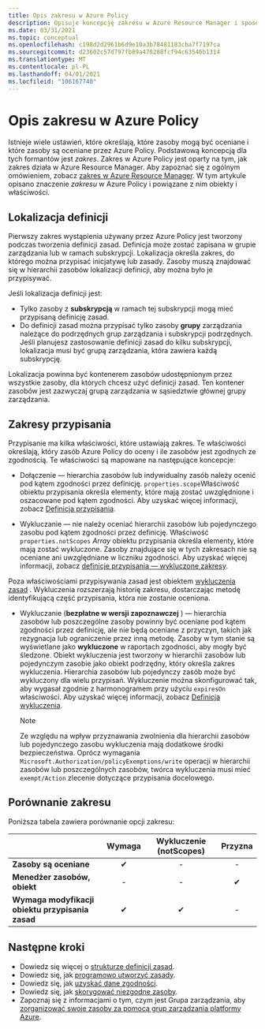 ```yaml
---
title: Opis zakresu w Azure Policy
description: Opisuje koncepcję zakresu w Azure Resource Manager i sposób, w jaki ma zastosowanie do Azure Policy do kontrolowania, które zasoby Azure Policy oceniane.
ms.date: 03/31/2021
ms.topic: conceptual
ms.openlocfilehash: c198d2d2961b6d9e10a3b78481183cba7f7197ca
ms.sourcegitcommit: d23602c57d797fb89a470288fcf94c63546b1314
ms.translationtype: MT
ms.contentlocale: pl-PL
ms.lasthandoff: 04/01/2021
ms.locfileid: "106167740"
---
```

# <a name="understand-scope-in-azure-policy"></a>Opis zakresu w Azure Policy

Istnieje wiele ustawień, które określają, które zasoby mogą być oceniane i które zasoby są oceniane przez Azure Policy. Podstawową koncepcją dla tych formantów jest _zakres_. Zakres w Azure Policy jest oparty na tym, jak zakres działa w Azure Resource Manager. Aby zapoznać się z ogólnym omówieniem, zobacz [zakres w Azure Resource Manager](../../../azure-resource-manager/management/overview.md#understand-scope).
W tym artykule opisano znaczenie _zakresu_ w Azure Policy i powiązane z nim obiekty i właściwości.

## <a name="definition-location"></a>Lokalizacja definicji

Pierwszy zakres wystąpienia używany przez Azure Policy jest tworzony podczas tworzenia definicji zasad. Definicja może zostać zapisana w grupie zarządzania lub w ramach subskrypcji. Lokalizacja określa zakres, do którego można przypisać inicjatywę lub zasady. Zasoby muszą znajdować się w hierarchii zasobów lokalizacji definicji, aby można było je przypisywać.

Jeśli lokalizacja definicji jest:

- Tylko zasoby z **subskrypcją** w ramach tej subskrypcji mogą mieć przypisaną definicję zasad.
- Do definicji zasad można przypisać tylko zasoby **grupy** zarządzania należące do podrzędnych grup zarządzania i subskrypcji podrzędnych. Jeśli planujesz zastosowanie definicji zasad do kilku subskrypcji, lokalizacja musi być grupą zarządzania, która zawiera każdą subskrypcję.

Lokalizacja powinna być kontenerem zasobów udostępnionym przez wszystkie zasoby, dla których chcesz użyć definicji zasad. Ten kontener zasobów jest zazwyczaj grupą zarządzania w sąsiedztwie głównej grupy zarządzania.

## <a name="assignment-scopes"></a>Zakresy przypisania

Przypisanie ma kilka właściwości, które ustawiają zakres. Te właściwości określają, który zasób Azure Policy do oceny i ile zasobów jest zgodnych ze zgodnością. Te właściwości są mapowane na następujące koncepcje:

- Dołączenie — hierarchia zasobów lub indywidualny zasób należy ocenić pod kątem zgodności przez definicję. `properties.scope`Właściwość obiektu przypisania określa elementy, które mają zostać uwzględnione i oszacowane pod kątem zgodności. Aby uzyskać więcej informacji, zobacz [Definicja przypisania](./assignment-structure.md).

- Wykluczanie — nie należy oceniać hierarchii zasobów lub pojedynczego zasobu pod kątem zgodności przez definicję. Właściwość `properties.notScopes` _Array_ obiektu przypisania określa elementy, które mają zostać wykluczone. Zasoby znajdujące się w tych zakresach nie są oceniane ani uwzględniane w liczniku zgodności. Aby uzyskać więcej informacji, zobacz [definicje przypisania — wykluczone zakresy](./assignment-structure.md#excluded-scopes).

Poza właściwościami przypisywania zasad jest obiektem [wykluczenia zasad](./exemption-structure.md) . Wykluczenia rozszerzają historię zakresu, dostarczając metodę identyfikującą część przypisania, która nie zostanie oceniona.

- Wykluczanie (**bezpłatne w wersji zapoznawczej** ) — hierarchia zasobów lub poszczególne zasoby powinny być oceniane pod kątem zgodności przez definicję, ale nie będą oceniane z przyczyn, takich jak rezygnacja lub ograniczenie przez inną metodę. Zasoby w tym stanie są wyświetlane jako **wykluczone** w raportach zgodności, aby mogły być śledzone. Obiekt wykluczenia jest tworzony w hierarchii zasobów lub pojedynczym zasobie jako obiekt podrzędny, który określa zakres wykluczenia. Hierarchia zasobów lub pojedynczy zasób może być wykluczony dla wielu przypisań. Wykluczenie można skonfigurować tak, aby wygasał zgodnie z harmonogramem przy użyciu `expiresOn` właściwości. Aby uzyskać więcej informacji, zobacz [Definicja wykluczenia](./exemption-structure.md).

  > [!NOTE]
  > Ze względu na wpływ przyznawania zwolnienia dla hierarchii zasobów lub pojedynczego zasobu wykluczenia mają dodatkowe środki bezpieczeństwa. Oprócz wymagania `Microsoft.Authorization/policyExemptions/write` operacji w hierarchii zasobów lub poszczególnych zasobów, twórca wykluczenia musi mieć `exempt/Action` zlecenie dotyczące przypisania docelowego.

## <a name="scope-comparison"></a>Porównanie zakresu

Poniższa tabela zawiera porównanie opcji zakresu:

| | Wymaga | Wykluczenie (notScopes) | Przyzna |
|---|:---:|:---:|:---:|
|**Zasoby są oceniane** | &#10004; | - | - |
|**Menedżer zasobów, obiekt** | - | - | &#10004; |
|**Wymaga modyfikacji obiektu przypisania zasad** | &#10004; | &#10004; | - |

## <a name="next-steps"></a>Następne kroki

- Dowiedz się więcej o [strukturze definicji zasad](./definition-structure.md).
- Dowiedz się, jak [programowo utworzyć zasady](../how-to/programmatically-create.md).
- Dowiedz się, jak [uzyskać dane zgodności](../how-to/get-compliance-data.md).
- Dowiedz się, jak [skorygować niezgodne zasoby](../how-to/remediate-resources.md).
- Zapoznaj się z informacjami o tym, czym jest Grupa zarządzania, aby [zorganizować swoje zasoby za pomocą grup zarządzania platformy Azure](../../management-groups/overview.md).